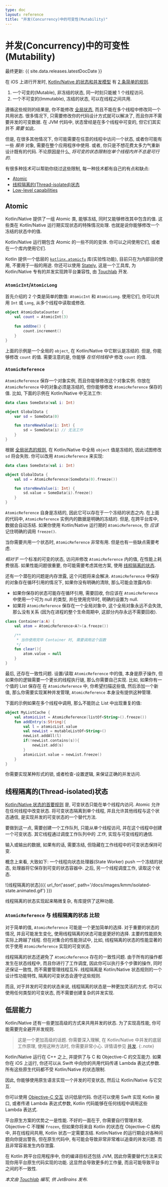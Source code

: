 ```yaml
---
type: doc
layout: reference
title: "并发(Concurrency)中的可变性(Mutability)"
---
```


# 并发(Concurrency)中的可变性(Mutability)

最终更新: {{ site.data.releases.latestDocDate }}

在 iOS 上进行开发时, [Kotlin/Native 的状态和并发模型](multiplatform-mobile-concurrency-overview.html)
有 [2 条简单的规则](multiplatform-mobile-concurrency-overview.html#rules-for-state-sharing).

1. 一个可变的(Mutable), 非冻结的状态, 同一时刻只能被 1 个线程访问.
2. 一个不可变的(Immutable), 冻结的状态, 可以在线程之间共用.

遵循这些规则的结果是, 你不能修改 [全局状态](multiplatform-mobile-concurrency-overview.html#global-state), 而且不能在多个线程中修改同一个共用状态.
很多情况下, 只需要修改你的代码设计方式就可以解决了, 而且你并不需要并发的可变数据.
在 JVM 代码中, 状态曾经是在多个线程中可变的, 但它们其实并不 *需要* 如此.

但是, 在很多其他情况下, 你可能需要在任意的线程中访问一个状态, 或者你可能有一些 _服务_ 对象, 需要在整个应用程序中使用.
或者, 你只是不想花费太多力气重新设计既有的代码. 不论原因是什么, _将可变的状态限制在单个线程内并不总是可行的_.

有很多种技术可以帮助你绕过这些限制, 每一种技术都有自己的有点和缺点:

* [Atomic](#atomics)
* [线程隔离的(Thread-isolated)状态](#thread-isolated-state)
* [Low-level capabilities](#low-level-capabilities)

## Atomic

Kotlin/Native 提供了一组 Atomic 类, 能够冻结, 同时又能够修改其中包含的值.
这些类在 Kotlin/Native 运行期实现状态的特殊情况处理. 也就是说你能够修改一个冻结的状态中的值.

Kotlin/Native 运行期包含 Atomic 的一些不同的变体. 你可以之间使用它们, 或者在一个库内使用它们.

Kotlin 提供一个低层的 [`kotlinx.atomicfu`](https://github.com/Kotlin/kotlinx.atomicfu) 库(实验性功能),
目前只在为内部目的使用, 不要用于一般的用途.
你还可以使用 [Stately](https://github.com/touchlab/Stately),
这是一个工具库, 为 Kotlin/Native 专有的并发实现跨平台兼容性, 由 [Touchlab](https://touchlab.co) 开发. 

### `AtomicInt`/`AtomicLong`

首先介绍的 2 个类是简单的数值: `AtomicInt` 和 `AtomicLong`. 使用它们, 
你可以共用 `Int` 或 `Long`, 从多个线程中读取或修改.

```kotlin
object AtomicDataCounter {
    val count = AtomicInt(3)
  
    fun addOne() {
        count.increment()
    }
}
```

上面的示例是一个全局的 `object`, 在 Kotlin/Native 中它默认是冻结的.
但是, 你能够修改 `count` 的值. 
需要注意的是, 你能够 _在任何线程中_ 修改 `count` 的值.

### `AtomicReference`

`AtomicReference` 保存一个对象实例, 而且你能够修改这个对象实例. 
你放在 `AtomicReference` 中的对象必须是冻结的, 但你能够修改 `AtomicReference` 保存的值.
比如, 下面的示例在  Kotlin/Native 中无法工作:

```kotlin
data class SomeData(val i: Int)

object GlobalData {
    var sd = SomeData(0)

    fun storeNewValue(i: Int) {
        sd = SomeData(i) // 无法工作
    }
}
```

根据 [全局状态的规则](multiplatform-mobile-concurrency-overview.html#global-state), 在 Kotlin/Native 中全局 `object` 值是冻结的,
因此试图修改 `sd` 将会失败. 你可以改用 `AtomicReference` 来实现:

```kotlin
data class SomeData(val i: Int)

object GlobalData {
    val sd = AtomicReference(SomeData(0).freeze())

    fun storeNewValue(i: Int) {
        sd.value = SomeData(i).freeze()
    }
}
```

`AtomicReference` 自身是冻结的, 因此它可以存在于一个冻结的状态之内.
在上面的代码中, `AtomicReference` 实例内的数据是明确的冻结的.
但是, 在跨平台库中, 数据会自动冻结.
如果你使用 Kotlin/Native 运行期的 `AtomicReference`, 你 *应该* 记住明确的调用 `freeze()`.

当你需要共用一个状态时, `AtomicReference` 非常有用. 但是也有一些缺点需要考虑.

*相对于* 一个标准的可变的状态, 访问并修改 `AtomicReference` 内的值, 在性能上耗费很高. 
如果性能问题很重要, 你可能需要考虑其他方案, 使用 [线程隔离的状态](#thread-isolated-state).

还有一个潜在的问题是内存泄露, 这个问题将来会解决.
`AtomicReference` 中保存的对象存在循环引用的情况下, 如果你没有明确的清除, 那么可能会泄露内存:

* 如果你保存的状态可能存在循环引用, 需要回收, 你应该在 `AtomicReference` 中使用一个可为 null 的类型, 
  并在使用完毕时, 明确的设置为 null.
* 如果将 `AtomicReference` 保存在一个全局对象中, 这个全局对象永远不会失效, 那么没有关系
  (因为在进程的整个生命周期中, 这部分内存永远不需要回收).

```kotlin
class Container(a:A) {
    val atom = AtomicReference<A?>(a.freeze())

    /**
     * 当你使用完毕 Container 时, 需要调用这个函数
     */
    fun clear(){
        atom.value = null
    }
}
```

最后, 还存在一致性问题. 设置/读取 `AtomicReference` 中的值, 本身是原子操作,
但如果你的逻辑需要一个更长的线程执行链, 那么你需要自己实现.
比如, 如果你有一个值的 List 保存在 在 `AtomicReference` 中, 你希望扫描这些值, 然后添加一个新值,
那么你需要实现某种并发管理, `AtomicReference` 本身没有提供这种管理.

下面的示例如果在多个线程中调用, 那么不能防止 List 中出现重复的值:

```kotlin
object MyListCache {
    val atomicList = AtomicReference(listOf<String>().freeze())
    fun addEntry(s:String){
        val l = atomicList.value
        val newList = mutableListOf<String>()
        newList.addAll(l)
        if(!newList.contains(s)){
            newList.add(s)
        }
        atomicList.value = newList.freeze()
    }
}
```

你需要实现某种形式的锁, 或者检查-设置逻辑, 来保证正确的并发访问.

## 线程隔离的(Thread-isolated)状态

[Kotlin/Native 状态的首要规则](multiplatform-mobile-concurrency-overview.html#rule-1-mutable-state-1-thread) 是, 可变状态只能在单个线程内访问.
Atomic 允许在任何线程中改变状态.
将可变状态隔离到单个线程, 并且允许其他线程与这个状态通信, 是实现并发的可变状态的一个替代方法.

要做到这一点, 需要创建一个工作队列, 只能从单个线程访问, 并在这个线程中创建一个可变状态.
其它线程通过调度工作队列中的 _工作_, 实现与可变线程的通信.

输入或输出的数据, 如果有的话, 需要冻结, 但隐藏在工作线程中的可变状态保持可变. 

概念上来看, 大致如下: 一个线程向状态处理器(State Worker) push 一个冻结的状态, 处理器将它保存到可变的状态容器中.
之后, 另一个线程调度工作, 读取这个状态.

![线程隔离的状态]({{ url_for('asset', path='/docs/images/kmm/isolated-state.animated.gif') }})

线程隔离的状态实现起来略微复杂, 有库提供了这种功能.

### `AtomicReference` 与 线程隔离的状态 比较

对于简单的值, `AtomicReference` 可能是一个更加简单的选择.
对于重要的状态的情况, 并且可能发生变化, 使用线程隔离的状态可能是更好的选择.
主要的性能损失实际上跨越了线程. 但在对集合的性能测试中, 比如, 线程隔离的状态的性能显著的优于使用 `AtomicReference` 实现的可变状态.

线程隔离的状态还避免了 `AtomicReference` 存在的一致性问题. 由于所有的操作都发生在状态线程中, 而且你进行了工作调度,
因此你可以执行多个步骤的操作, 同时还保证一致性, 而不需要管理线程互斥.
线程隔离是 Kotlin/Native 状态规则的一个设计性功能特性, 隔离的可变状态会遵守这些规则.

而且, 对于并发的可变的状态来说, 线程隔离的状态是一种更加灵活的方式.
你可以使用任何类型的可变状态, 而不需要创建复杂的并发实现.

## 低层能力

Kotlin/Native 还有一些更加高级的方式来共用并发的状态. 为了实现高性能, 你可能需要完全避开并发规则. 

> 这是一个更加高级的话题. 你需要深入理解, 在 Kotlin/Native 中并发的底层工作原理,
> 使用这种方法时, 你需要非常小心. 详情请参见 [并发](../native/native-immutability.html#concurrency-in-kotlin-native).
{:.note}

Kotlin/Native 运行在 C++ 之上, 并提供了与 C 和 Objective-C 的交互能力.
如果你在 iOS 上运行, 你还可以从 Swift 中向你的共用代码传递 Lambda 表达式参数.
所有这些原生代码都不受 Kotlin/Native 的状态限制. 

因此, 你能够使用原生语言实现一个并发的可变状态, 然后让 Kotlin/Native 与它交互.

你可以使用 [Objective-C 交互](../native/native-c-interop.html) 访问低层代码.
你还可以使用 Swift 实现 Kotlin 接口, 或者传递 Lambda 表达式参数, Kotlin 代码能够在任何线程中调用这些 Lambda 表达式.

平台原生方案的优势之一是性能. 不好的一面在于, 你需要自行管理并发. 
Objective-C 不理解 `frozen`, 但如果你将来自 Kotlin 的状态在 Objective-C 结构中, 并在线程间共用, Kotlin 状态一定需要冻结. 
Kotlin/Native 的运行期会对各种问题向你提出警告, 但在原生代码中, 有可能会导致非常非常难以追查的并发问题.
而且非常容易发生内存泄露.

在 Kotlin 跨平台应用程序中, 你的编译目标还包括 JVM, 因此你需要替代方法来实现你用平台原生代码实现的功能.
这显然会导致更多的工作量, 而且可能导致平台之间的不一致性.

_本文由 [Touchlab](https://touchlab.co/) 编写, 供 JetBrains 发布._
